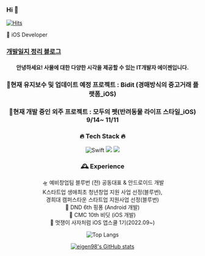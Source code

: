 ### Hi 👋

<!--
**eigen98/eigen98** is a ✨ _special_ ✨ repository because its `README.md` (this file) appears on your GitHub profile.

Here are some ideas to get you started:

- 🔭 I’m currently working on ...
- 🌱 I’m currently learning ...
- 👯 I’m looking to collaborate on ...
- 🤔 I’m looking for help with ...
- 💬 Ask me about ...
- 📫 How to reach me: ...
- 😄 Pronouns: ...
- ⚡ Fun fact: ...
-->
    
[![Hits](https://hits.seeyoufarm.com/api/count/incr/badge.svg?url=https%3A%2F%2Fgithub.com%2Feigen98&count_bg=%23747BE1&title_bg=%23555555&icon=&icon_color=%23E7E7E7&title=hits&edge_flat=false)](https://hits.seeyoufarm.com)

🌱 iOS Developer

### [개발일지 정리 블로그](https://eigen.tistory.com/)

<div align="center"> <!-- 가운데 정렬 -->
    
#### 안녕하세요! 사물에 대한 다양한 시각을 제공할 수 있는 IT개발자 에이젠입니다.

### 🍏현재 유지보수 및 업데이트 예정 프로젝트 : Bidit (경매방식의 중고거래 플랫폼_iOS)
### 🍎현재 개발 중인 외주 프로젝트 : 모두의 펫(반려동물 라이프 스타일_iOS) 9/14~ 11/11

### 🔥 Tech Stack 🔥 
    
![Swift](https://img.shields.io/badge/SWIFT-F54A2A?style=for-the-badge&logo=swift&logoColor=white)
<img src="https://img.shields.io/badge/JAVA-007396?style=for-the-badge&logo=java&logoColor=white">
<img src="https://img.shields.io/badge/KOTLIN-7F52FF?style=for-the-badge&logo=kotlin&logoColor=white">
    
###  🕰️ Experience
󠁄
    🛸 예비창업팀 블루번 (전) 공동대표 & 안드로이드 개발            
        K스타트업 생애최초 청년창업 지원 사업 선정(블루번),       
    경희대 캠퍼스타운 스타트업 지원사업 선정(블루번)      
    󠁄🎯 DND 6th 핑퐁 (Android 개발)      
    🏅 CMC 10th 비딧 (iOS 개발)      
    🦁 멋쟁이 사자처럼 iOS 앱스쿨 1기(2022.09~)      
    
    
    
    
    
![Top Langs](https://github-readme-stats.vercel.app/api/top-langs/?username=eigen98&layout=compact&theme=tokyonight)



  [![eigen98's GitHub stats](https://github-readme-stats.vercel.app/api?username=eigen98&show_icons=true&theme=radical)](https://github.com/eigen98-readme-stats)
  
  
</div>

